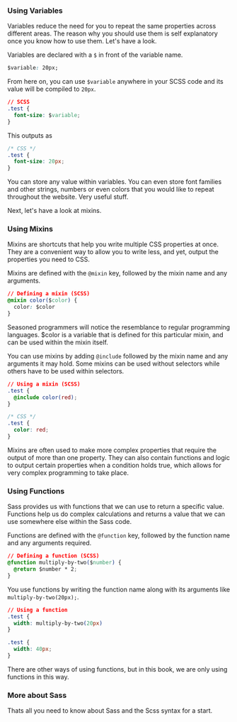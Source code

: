 ### Using Variables

Variables reduce the need for you to repeat the same properties across different areas. The reason why you should use them is self explanatory once you know how to use them. Let's have a look. 

Variables are declared with a `$` in front of the variable name.

~~~css
$variable: 20px;
~~~

From here on, you can use `$variable` anywhere in your SCSS code and its value will be compiled to `20px`.

~~~css
// SCSS
.test {
  font-size: $variable;
}
~~~

This outputs as

~~~css
/* CSS */
.test {
  font-size: 20px;
}
~~~

You can store any value within variables. You can even store font families and other strings, numbers or even colors that you would like to repeat throughout the website. Very useful stuff.

Next, let's have a look at mixins. 

### Using Mixins

Mixins are shortcuts that help you write multiple CSS properties at once. They are a convenient way to allow you to write less, and yet, output the properties you need to CSS.

Mixins are defined with the `@mixin` key, followed by the mixin name and any arguments.

~~~css
// Defining a mixin (SCSS)
@mixin color($color) {
  color: $color
}
~~~

Seasoned programmers will notice the resemblance to regular programming languages. $color is a variable that is defined for this particular mixin, and can be used within the mixin itself.

You can use mixins by adding `@include` followed by the mixin name and any arguments it may hold. Some mixins can be used without selectors while others have to be used within selectors.

~~~css
// Using a mixin (SCSS)
.test {
  @include color(red);
}
~~~

~~~css
/* CSS */
.test {
  color: red;
}
~~~

Mixins are often used to make more complex properties that require the output of more than one property. They can also contain functions and logic to output certain properties when a condition holds true, which allows for very complex programming to take place.

### Using Functions

Sass provides us with functions that we can use to return a specific value. Functions help us do complex calculations and returns a value that we can use somewhere else within the Sass code. 

Functions are defined with the `@function` key, followed by the function name and any arguments required.

~~~css
// Defining a function (SCSS)
@function multiply-by-two($number) {
  @return $number * 2;
}
~~~

You use functions by writing the function name along with its arguments like `multiply-by-two(20px);`.

~~~css
// Using a function
.test {
  width: multiply-by-two(20px)
}
~~~

~~~css
.test {
  width: 40px;
}
~~~

There are other ways of using functions, but in this book, we are only using functions in this way.

### More about Sass

Thats all you need to know about Sass and the Scss syntax for a start.